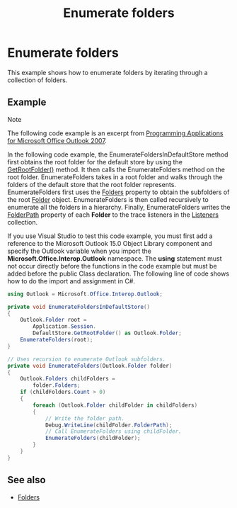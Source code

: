 ﻿---
title: Enumerate folders
TOCTitle: Enumerate folders
ms:assetid: 564730f9-3da3-4eff-b207-64ac4fec632d
ms:mtpsurl: https://msdn.microsoft.com/en-us/library/Ff184607(v=office.15)
ms:contentKeyID: 55119855
ms.date: 07/24/2014
mtps_version: v=office.15
---

# Enumerate folders

This example shows how to enumerate folders by iterating through a collection of folders.

## Example

> [!NOTE] 
> The following code example is an excerpt from [Programming Applications for Microsoft Office Outlook 2007](https://www.amazon.com/gp/product/0735622493?ie=UTF8&tag=msmsdn-20&linkCode=as2&camp=1789&creative=9325&creativeASIN=0735622493).

In the following code example, the EnumerateFoldersInDefaultStore method first obtains the root folder for the default store by using the [GetRootFolder()](https://msdn.microsoft.com/en-us/library/bb645807\(v=office.15\)) method. It then calls the EnumerateFolders method on the root folder. EnumerateFolders takes in a root folder and walks through the folders of the default store that the root folder represents. EnumerateFolders first uses the [Folders](https://msdn.microsoft.com/en-us/library/bb646854\(v=office.15\)) property to obtain the subfolders of the root [Folder](https://msdn.microsoft.com/en-us/library/bb645774\(v=office.15\)) object. EnumerateFolders is then called recursively to enumerate all the folders in a hierarchy. Finally, EnumerateFolders writes the [FolderPath](https://msdn.microsoft.com/en-us/library/bb647409\(v=office.15\)) property of each **Folder** to the trace listeners in the [Listeners](http://msdn.microsoft.com/en-us/library/system.diagnostics.debug.listeners.aspx) collection.

If you use Visual Studio to test this code example, you must first add a reference to the Microsoft Outlook 15.0 Object Library component and specify the Outlook variable when you import the **Microsoft.Office.Interop.Outlook** namespace. The **using** statement must not occur directly before the functions in the code example but must be added before the public Class declaration. The following line of code shows how to do the import and assignment in C\#.

```csharp
using Outlook = Microsoft.Office.Interop.Outlook;
```


```csharp
private void EnumerateFoldersInDefaultStore()
{
    Outlook.Folder root =
        Application.Session.
        DefaultStore.GetRootFolder() as Outlook.Folder;
    EnumerateFolders(root);
}

// Uses recursion to enumerate Outlook subfolders.
private void EnumerateFolders(Outlook.Folder folder)
{
    Outlook.Folders childFolders =
        folder.Folders;
    if (childFolders.Count > 0)
    {
        foreach (Outlook.Folder childFolder in childFolders)
        {
            // Write the folder path.
            Debug.WriteLine(childFolder.FolderPath);
            // Call EnumerateFolders using childFolder.
            EnumerateFolders(childFolder);
        }
    }
}               
```

## See also

- [Folders](folders.md)

